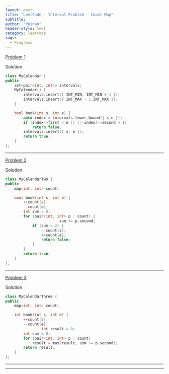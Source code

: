 ```yaml
---
layout: post
title: "LeetCode - Interval Problem - Count Map"
subtitle:
author: "Peinan"
header-style: text
category: leetcode
tags:
  - Progress
---
```


[Problem 1](https://leetcode.com/problems/my-calendar-i/)

Solution

```cpp
class MyCalendar {
public:
	set<pair<int, int>> intervals;
	MyCalendar() {
		intervals.insert({ INT_MIN, INT_MIN + 1 });
		intervals.insert({ INT_MAX - 1,INT_MAX });
	}

	bool book(int s, int e) {
		auto index = intervals.lower_bound({ s,e });
		if (index->first < e || (--index)->second > s)
			return false;
		intervals.insert({ s, e });
		return true;
	}
};
```

---

[Problem 2](https://leetcode.com/problems/my-calendar-ii/)

Solution

```cpp
class MyCalendarTwo {
public:
	map<int, int> count;

	bool book(int s, int e) {
		++count[s];
		--count[e];
		int sum = 0;
		for (pair<int, int> p : count) {
            			sum += p.second;
			if (sum > 2) {
				--count[s];
				++count[e];
				return false;
			}
		}
		return true;
	}
};
```

---

[Problem 3](https://leetcode.com/problems/my-calendar-iii/)

Solution

```cpp
class MyCalendarThree {
public:
	map<int, int> count;

	int book(int s, int e) {
		++count[s];
		--count[e];
        		int result = 0;
		int sum = 0;
		for (pair<int, int> p : count)
			result = max(result, sum += p.second);
		return result;
	}
};
```

---



---